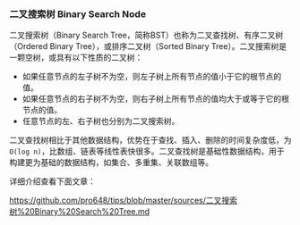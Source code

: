 ###  二叉搜索树 Binary Search Node

二叉搜索树（Binary Search Tree，简称BST）也称为二叉查找树、有序二叉树（Ordered Binary Tree），或排序二叉树（Sorted Binary Tree）。二叉搜索树是一颗空树，或具有以下性质的二叉树：

- 如果任意节点的左子树不为空，则左子树上所有节点的值小于它的根节点的值。
- 如果任意节点的右子树不为空，则右子树上所有节点的值均大于或等于它的根节点的值。
- 任意节点的左、右子树也分别为二叉搜索树。

二叉查找树相比于其他数据结构，优势在于查找、插入、删除的时间复杂度低，为`O(log n)`，比数组、链表等线性表快很多。二叉查找树是基础性数据结构，用于构建更为基础的数据结构，如集合、多重集、关联数组等。

详细介绍查看下面文章：

<https://github.com/pro648/tips/blob/master/sources/二叉搜索树%20Binary%20Search%20Tree.md>

